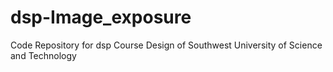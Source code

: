 # dsp-Image_exposure
Code Repository for dsp Course Design of Southwest University of Science and Technology
